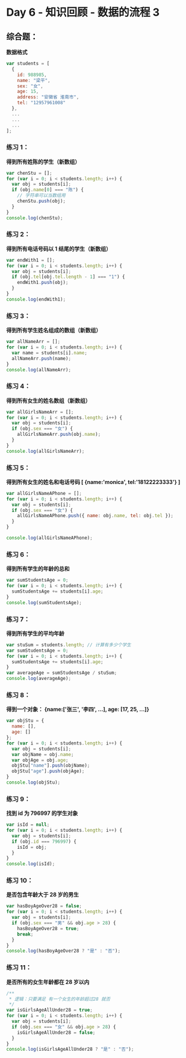 # Day 6 - 知识回顾 - 数据的流程 3
## 综合题：
**数据格式**
```js
var students = [
  {
    id: 988985,
    name: "梁平",
    sex: "女",
    age: 15,
    address: "安徽省 淮南市",
    tel: "12957961008"
  },
  ...
  ...
  ...
];  
```
### 练习 1：

**得到所有姓陈的学生（新数组）**

```js
var chenStu = [];
for (var i = 0; i < students.length; i++) {
  var obj = students[i];
  if (obj.name[0] === "陈") {
    // 字符串可以当数组用
    chenStu.push(obj);
  }
}
console.log(chenStu);
```

### 练习 2：

**得到所有电话号码以 1 结尾的学生（新数组）**

```js
var endWith1 = [];
for (var i = 0; i < students.length; i++) {
  var obj = students[i];
  if (obj.tel[obj.tel.length - 1] === "1") {
    endWith1.push(obj);
  }
}
console.log(endWith1);
```

### 练习 3：

**得到所有学生姓名组成的数组（新数组）**

```js
var allNameArr = [];
for (var i = 0; i < students.length; i++) {
  var name = students[i].name;
  allNameArr.push(name);
}
console.log(allNameArr);
```

### 练习 4：

**得到所有女生的姓名数组（新数组）**

```js
var allGirlsNameArr = [];
for (var i = 0; i < students.length; i++) {
  var obj = students[i];
  if (obj.sex === "女") {
    allGirlsNameArr.push(obj.name);
  }
}
console.log(allGirlsNameArr);
```

### 练习 5：

**得到所有女生的姓名和电话号码 [ {name:'monica', tel:'18122223333'} ]**

```js
var allGirlsNameAPhone = [];
for (var i = 0; i < students.length; i++) {
  var obj = students[i];
  if (obj.sex === "女") {
    allGirlsNameAPhone.push({ name: obj.name, tel: obj.tel });
  }
}

console.log(allGirlsNameAPhone);
```

### 练习 6：

**得到所有学生的年龄的总和**

```js
var sumStudentsAge = 0;
for (var i = 0; i < students.length; i++) {
  sumStudentsAge += students[i].age;
}
console.log(sumStudentsAge);
```

### 练习 7：

**得到所有学生的平均年龄**

```js
var stuSum = students.length; // 计算有多少个学生
var sumStudentsAge = 0;
for (var i = 0; i < students.length; i++) {
  sumStudentsAge += students[i].age;
}
var averageAge = sumStudentsAge / stuSum;
console.log(averageAge);
```

### 练习 8：

**得到一个对象： {name:['张三', '李四', ...], age: [17, 25, ...]}**

```js
var objStu = {
  name: [],
  age: []
};
for (var i = 0; i < students.length; i++) {
  var obj = students[i];
  var objName = obj.name;
  var objAge = obj.age;
  objStu["name"].push(objName);
  objStu["age"].push(objAge);
}
console.log(objStu);
```

### 练习 9：

**找到 id 为 796997 的学生对象**

```js
var isId = null;
for (var i = 0; i < students.length; i++) {
  var obj = students[i];
  if (obj.id === 796997) {
    isId = obj;
  }
}
console.log(isId);
```

### 练习 10：

**是否包含年龄大于 28 岁的男生**

```js
var hasBoyAgeOver28 = false;
for (var i = 0; i < students.length; i++) {
  var obj = students[i];
  if (obj.sex === "男" && obj.age > 28) {
    hasBoyAgeOver28 = true;
    break;
  }
}
console.log(hasBoyAgeOver28 ? "是" : "否");
```

### 练习 11：

**是否所有的女生年龄都在 28 岁以内**

```js
/**
 * 逻辑：只要满足 有一个女生的年龄超过28 就否
 */
var isGirlsAgeAllUnder28 = true;
for (var i = 0; i < students.length; i++) {
  var obj = students[i];
  if (obj.sex === "女" && obj.age > 28) {
    isGirlsAgeAllUnder28 = false;
  }
}
console.log(isGirlsAgeAllUnder28 ? "是" : "否");
```
